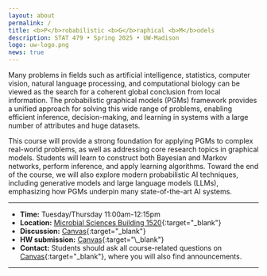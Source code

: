 ```yaml
---
layout: about
permalink: /
title: <b>P</b>robabilistic <b>G</b>raphical <b>M</b>odels
description: STAT 479 • Spring 2025 • UW-Madison
logo: uw-logo.png
news: true
---
```


Many problems in fields such as artificial intelligence, statistics, computer vision, natural language
processing, and computational biology can be viewed as the search for a coherent global conclusion
from local information. The probabilistic graphical models (PGMs) framework provides a unified
approach for solving this wide range of problems, enabling efficient inference, decision-making, and
learning in systems with a large number of attributes and huge datasets.

This course will provide a strong foundation for applying PGMs to complex real-world problems, as well
as addressing core research topics in graphical models. Students will learn to construct both Bayesian
and Markov networks, perform inference, and apply learning algorithms. Toward the end of the course,
we will also explore modern probabilistic AI techniques, including generative models and large language
models (LLMs), emphasizing how PGMs underpin many state-of-the-art AI systems.

***

- **Time:** Tuesday/Thursday 11:00am-12:15pm
- **Location:** [Microbial Sciences Building 1520](https://maps.app.goo.gl/sa61dWau2WBStWgt8){:target="\_blank"}
- **Discussion:** [Canvas](https://canvas.wisc.edu/courses/447453){:target="\_blank"}
- **HW submission:** [Canvas]([https://www.gradescope.com/courses/36025](https://canvas.wisc.edu/courses/447453)){:target="\_blank"}
- **Contact:** Students should ask all course-related questions on [Canvas](https://canvas.wisc.edu/courses/447453){:target="\_blank"}, where you will also find announcements.

***
